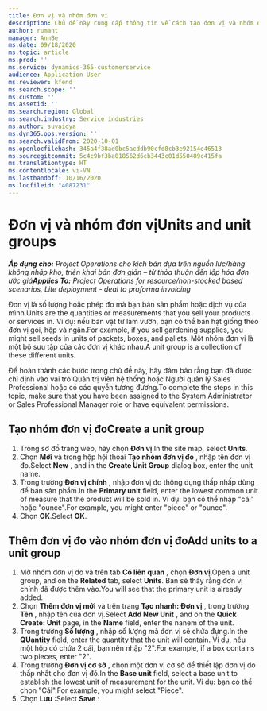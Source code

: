 ```yaml
---
title: Đơn vị và nhóm đơn vị
description: Chủ đề này cung cấp thông tin về cách tạo đơn vị và nhóm đơn vị đo trong Dynamics 365 Project Operations.
author: rumant
manager: AnnBe
ms.date: 09/18/2020
ms.topic: article
ms.prod: ''
ms.service: dynamics-365-customerservice
audience: Application User
ms.reviewer: kfend
ms.search.scope: ''
ms.custom: ''
ms.assetid: ''
ms.search.region: Global
ms.search.industry: Service industries
ms.author: suvaidya
ms.dyn365.ops.version: ''
ms.search.validFrom: 2020-10-01
ms.openlocfilehash: 345a4f38ad0bc5acddb90cfd8cb3e92154e46513
ms.sourcegitcommit: 5c4c9bf3ba018562d6cb3443c01d550489c415fa
ms.translationtype: HT
ms.contentlocale: vi-VN
ms.lasthandoff: 10/16/2020
ms.locfileid: "4087231"
---
```

# <a name="units-and-unit-groups"></a><span data-ttu-id="4ec39-103">Đơn vị và nhóm đơn vị</span><span class="sxs-lookup"><span data-stu-id="4ec39-103">Units and unit groups</span></span>

<span data-ttu-id="4ec39-104">_**Áp dụng cho:** Project Operations cho kịch bản dựa trên nguồn lực/hàng không nhập kho, triển khai bản đơn giản – từ thỏa thuận đến lập hóa đơn ước giá_</span><span class="sxs-lookup"><span data-stu-id="4ec39-104">_**Applies To:** Project Operations for resource/non-stocked based scenarios, Lite deployment - deal to proforma invoicing_</span></span>

<span data-ttu-id="4ec39-105">Đơn vị là số lượng hoặc phép đo mà bạn bán sản phẩm hoặc dịch vụ của mình.</span><span class="sxs-lookup"><span data-stu-id="4ec39-105">Units are the quantities or measurements that you sell your products or services in.</span></span> <span data-ttu-id="4ec39-106">Ví dụ: nếu bán vật tư làm vườn, bạn có thể bán hạt giống theo đơn vị gói, hộp và ngăn.</span><span class="sxs-lookup"><span data-stu-id="4ec39-106">For example, if you sell gardening supplies, you might sell seeds in units of packets, boxes, and pallets.</span></span> <span data-ttu-id="4ec39-107">Một nhóm đơn vị là một bộ sưu tập của các đơn vị khác nhau.</span><span class="sxs-lookup"><span data-stu-id="4ec39-107">A unit group is a collection of these different units.</span></span>

<span data-ttu-id="4ec39-108">Để hoàn thành các bước trong chủ đề này, hãy đảm bảo rằng bạn đã được chỉ định vào vai trò Quản trị viên hệ thống hoặc Người quản lý Sales Professional hoặc có các quyền tương đương.</span><span class="sxs-lookup"><span data-stu-id="4ec39-108">To complete the steps in this topic, make sure that you have been assigned to the System Administrator or Sales Professional Manager role or have equivalent permissions.</span></span>

## <a name="create-a-unit-group"></a><span data-ttu-id="4ec39-109">Tạo nhóm đơn vị đo</span><span class="sxs-lookup"><span data-stu-id="4ec39-109">Create a unit group</span></span>

1. <span data-ttu-id="4ec39-110">Trong sơ đồ trang web, hãy chọn **Đơn vị**.</span><span class="sxs-lookup"><span data-stu-id="4ec39-110">In the site map, select **Units**.</span></span>
2. <span data-ttu-id="4ec39-111">Chọn **Mới** và trong hộp hội thoại **Tạo nhóm đơn vị đo** , nhập tên đơn vị đo.</span><span class="sxs-lookup"><span data-stu-id="4ec39-111">Select **New** , and in the **Create Unit Group** dialog box, enter the unit name.</span></span>
3. <span data-ttu-id="4ec39-112">Trong trường **Đơn vị chính** , nhập đơn vị đo thông dụng thấp nhấp dùng để bán sản phẩm.</span><span class="sxs-lookup"><span data-stu-id="4ec39-112">In the **Primary unit** field, enter the lowest common unit of measure that the product will be sold in.</span></span> <span data-ttu-id="4ec39-113">Ví dụ: bạn có thể nhập "cái" hoặc "ounce".</span><span class="sxs-lookup"><span data-stu-id="4ec39-113">For example, you might enter "piece" or "ounce".</span></span>
4. <span data-ttu-id="4ec39-114">Chọn **OK**.</span><span class="sxs-lookup"><span data-stu-id="4ec39-114">Select **OK**.</span></span>

## <a name="add-units-to-a-unit-group"></a><span data-ttu-id="4ec39-115">Thêm đơn vị đo vào nhóm đơn vị đo</span><span class="sxs-lookup"><span data-stu-id="4ec39-115">Add units to a unit group</span></span>

1. <span data-ttu-id="4ec39-116">Mở nhóm đơn vị đo và trên tab **Có liên quan** , chọn **Đơn vị**.</span><span class="sxs-lookup"><span data-stu-id="4ec39-116">Open a unit group, and on the **Related** tab, select **Units**.</span></span> <span data-ttu-id="4ec39-117">Bạn sẽ thấy rằng đơn vị chính đã được thêm vào.</span><span class="sxs-lookup"><span data-stu-id="4ec39-117">You will see that the primary unit is already added.</span></span>
2. <span data-ttu-id="4ec39-118">Chọn **Thêm đơn vị mới** và trên trang **Tạo nhanh: Đơn vị** , trong trường **Tên** , nhập tên của đơn vị.</span><span class="sxs-lookup"><span data-stu-id="4ec39-118">Select **Add New Unit** , and on the **Quick Create: Unit** page, in the **Name** field, enter the nanem of the unit.</span></span>
3. <span data-ttu-id="4ec39-119">Trong trường **Số lượng** , nhập số lượng mà đơn vị sẽ chứa đựng.</span><span class="sxs-lookup"><span data-stu-id="4ec39-119">In the **QUantity** field, enter the quantity that the unit will contain.</span></span> <span data-ttu-id="4ec39-120">Ví dụ, nếu một hộp có chứa 2 cái, bạn nên nhập "2".</span><span class="sxs-lookup"><span data-stu-id="4ec39-120">For example, if a box contains two pieces, enter "2".</span></span> 
4. <span data-ttu-id="4ec39-121">Trong trường **Đơn vị cơ sở** , chọn một đơn vị cơ sở để thiết lập đơn vị đo thấp nhất cho đơn vị đó.</span><span class="sxs-lookup"><span data-stu-id="4ec39-121">In the **Base unit** field, select a base unit to establish the lowest unit of measurement for the unit.</span></span> <span data-ttu-id="4ec39-122">Ví dụ: bạn có thể chọn "Cái".</span><span class="sxs-lookup"><span data-stu-id="4ec39-122">For example, you might select "Piece".</span></span>
5. <span data-ttu-id="4ec39-123">Chọn **Lưu** :</span><span class="sxs-lookup"><span data-stu-id="4ec39-123">Select **Save** :</span></span>
